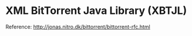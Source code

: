 # XML BitTorrent Java Library (XBTJL)

Reference: http://jonas.nitro.dk/bittorrent/bittorrent-rfc.html